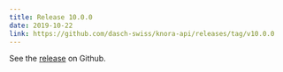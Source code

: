 ```yaml
---
title: Release 10.0.0
date: 2019-10-22
link: https://github.com/dasch-swiss/knora-api/releases/tag/v10.0.0
---
```


See the
[release](https://github.com/dasch-swiss/knora-api/releases/tag/v10.0.0) on Github.
